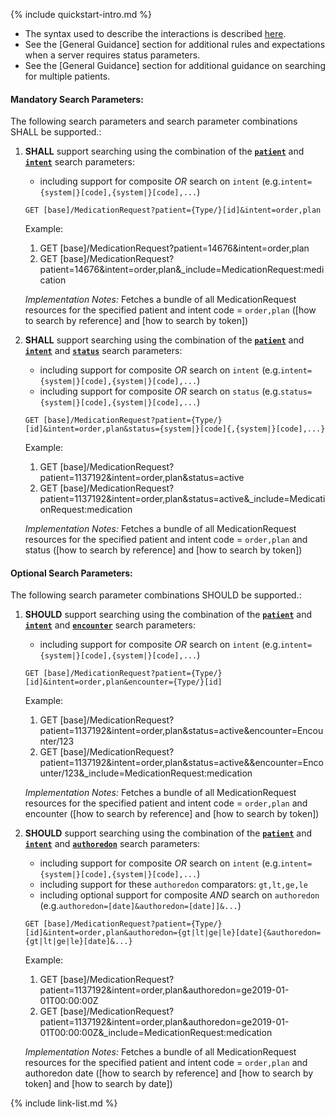 {% include quickstart-intro.md %}

- The syntax used to describe the interactions is described [here](general-guidance.html#search-syntax).
- See the [General Guidance] section for additional rules and expectations when a server requires status parameters.
- See the [General Guidance] section for additional guidance on searching for multiple patients.

#### Mandatory Search Parameters:

The following search parameters and search parameter combinations SHALL be supported.:

1. **SHALL** support searching using the combination of the **[`patient`](SearchParameter-us-core-medicationrequest-patient.html)** and **[`intent`](SearchParameter-us-core-medicationrequest-intent.html)** search parameters:
    - including support for composite *OR* search on `intent` (e.g.`intent={system|}[code],{system|}[code],...`)

    `GET [base]/MedicationRequest?patient={Type/}[id]&intent=order,plan`

    Example:
    
      1. GET [base]/MedicationRequest?patient=14676&amp;intent=order,plan
      1. GET [base]/MedicationRequest?patient=14676&amp;intent=order,plan&amp;_include=MedicationRequest:medication

    *Implementation Notes:* Fetches a bundle of all MedicationRequest resources for the specified patient and intent code = `order,plan` ([how to search by reference] and [how to search by token])

1. **SHALL** support searching using the combination of the **[`patient`](SearchParameter-us-core-medicationrequest-patient.html)** and **[`intent`](SearchParameter-us-core-medicationrequest-intent.html)** and **[`status`](SearchParameter-us-core-medicationrequest-status.html)** search parameters:
    - including support for composite *OR* search on `intent` (e.g.`intent={system|}[code],{system|}[code],...`)
    - including support for composite *OR* search on `status` (e.g.`status={system|}[code],{system|}[code],...`)

    `GET [base]/MedicationRequest?patient={Type/}[id]&intent=order,plan&status={system|}[code]{,{system|}[code],...}`

    Example:
    
      1. GET [base]/MedicationRequest?patient=1137192&amp;intent=order,plan&amp;status=active
      1. GET [base]/MedicationRequest?patient=1137192&amp;intent=order,plan&amp;status=active&amp;_include=MedicationRequest:medication

    *Implementation Notes:* Fetches a bundle of all MedicationRequest resources for the specified patient and intent  code = `order,plan` and status ([how to search by reference] and [how to search by token])


#### Optional Search Parameters:

The following search parameter combinations SHOULD be supported.:

1. **SHOULD** support searching using the combination of the **[`patient`](SearchParameter-us-core-medicationrequest-patient.html)** and **[`intent`](SearchParameter-us-core-medicationrequest-intent.html)** and **[`encounter`](SearchParameter-us-core-medicationrequest-encounter.html)** search parameters:
    - including support for composite *OR* search on `intent` (e.g.`intent={system|}[code],{system|}[code],...`)

    `GET [base]/MedicationRequest?patient={Type/}[id]&intent=order,plan&encounter={Type/}[id]`

    Example:
    
      1. GET [base]/MedicationRequest?patient=1137192&amp;intent=order,plan&amp;status=active&amp;encounter=Encounter/123
      1. GET [base]/MedicationRequest?patient=1137192&amp;intent=order,plan&amp;status=active&amp;&amp;encounter=Encounter/123&amp;_include=MedicationRequest:medication

    *Implementation Notes:* Fetches a bundle of all MedicationRequest resources for the specified patient and intent  code = `order,plan` and encounter ([how to search by reference] and [how to search by token])

1. **SHOULD** support searching using the combination of the **[`patient`](SearchParameter-us-core-medicationrequest-patient.html)** and **[`intent`](SearchParameter-us-core-medicationrequest-intent.html)** and **[`authoredon`](SearchParameter-us-core-medicationrequest-authoredon.html)** search parameters:
    - including support for composite *OR* search on `intent` (e.g.`intent={system|}[code],{system|}[code],...`)
    - including support for these `authoredon` comparators: `gt,lt,ge,le`
    - including optional support for composite *AND* search on `authoredon` (e.g.`authoredon=[date]&authoredon=[date]]&...`)

    `GET [base]/MedicationRequest?patient={Type/}[id]&intent=order,plan&authoredon={gt|lt|ge|le}[date]{&authoredon={gt|lt|ge|le}[date]&...}`

    Example:
    
      1. GET [base]/MedicationRequest?patient=1137192&amp;intent=order,plan&amp;authoredon=ge2019-01-01T00:00:00Z
      1. GET [base]/MedicationRequest?patient=1137192&amp;intent=order,plan&amp;authoredon=ge2019-01-01T00:00:00Z&amp;_include=MedicationRequest:medication

    *Implementation Notes:* Fetches a bundle of all MedicationRequest resources for the specified patient and intent  code = `order,plan` and authoredon date ([how to search by reference] and [how to search by token] and [how to search by date])



{% include link-list.md %}